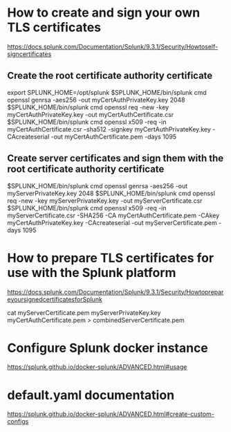 # How to create and sign your own TLS certificates

https://docs.splunk.com/Documentation/Splunk/9.3.1/Security/Howtoself-signcertificates

## Create the root certificate authority certificate

export SPLUNK_HOME=/opt/splunk
$SPLUNK_HOME/bin/splunk cmd openssl genrsa -aes256 -out myCertAuthPrivateKey.key 2048
$SPLUNK_HOME/bin/splunk cmd openssl req -new -key myCertAuthPrivateKey.key -out myCertAuthCertificate.csr
$SPLUNK_HOME/bin/splunk cmd openssl x509 -req -in myCertAuthCertificate.csr -sha512 -signkey myCertAuthPrivateKey.key -CAcreateserial -out myCertAuthCertificate.pem -days 1095

## Create server certificates and sign them with the root certificate authority certificate

$SPLUNK_HOME/bin/splunk cmd openssl genrsa -aes256 -out myServerPrivateKey.key 2048
$SPLUNK_HOME/bin/splunk cmd openssl req -new -key myServerPrivateKey.key -out myServerCertificate.csr
$SPLUNK_HOME/bin/splunk cmd openssl x509 -req -in myServerCertificate.csr -SHA256 -CA myCertAuthCertificate.pem -CAkey myCertAuthPrivateKey.key -CAcreateserial -out myServerCertificate.pem -days 1095

# How to prepare TLS certificates for use with the Splunk platform

https://docs.splunk.com/Documentation/Splunk/9.3.1/Security/HowtoprepareyoursignedcertificatesforSplunk

cat myServerCertificate.pem myServerPrivateKey.key myCertAuthCertificate.pem > combinedServerCertificate.pem

# Configure Splunk docker instance

https://splunk.github.io/docker-splunk/ADVANCED.html#usage

# default.yaml documentation

https://splunk.github.io/docker-splunk/ADVANCED.html#create-custom-configs
